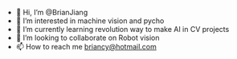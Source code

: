 - 👋 Hi, I’m @BrianJiang
- 👀 I’m interested in machine vision and pycho
- 🌱 I’m currently learning revolution way to make AI in CV projects
- 💞️ I’m looking to collaborate on Robot vision
- 📫 How to reach me briancy@hotmail.com

<!---
BrianJiang/BrianJiang is a ✨ special ✨ repository because its `README.md` (this file) appears on your GitHub profile.
You can click the Preview link to take a look at your changes.
--->

